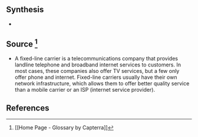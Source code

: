 ## Synthesis
- 
## Source [^1]
- A fixed-line carrier is a telecommunications company that provides landline telephone and broadband internet services to customers. In most cases, these companies also offer TV services, but a few only offer phone and internet. Fixed-line carriers usually have their own network infrastructure, which allows them to offer better quality service than a mobile carrier or an ISP (internet service provider).
## References

[^1]: [[Home Page - Glossary by Capterra]]